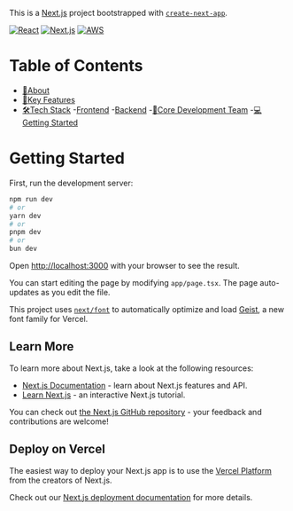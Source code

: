 This is a [Next.js](https://nextjs.org) project bootstrapped with [`create-next-app`](https://nextjs.org/docs/app/api-reference/cli/create-next-app).

[![React](https://img.shields.io/badge/React-20232A?logo=react&logoColor=61DAFB)](https://reactjs.org)
[![Next.js](https://img.shields.io/badge/Next.js-000000?logo=nextdotjs&logoColor=white)](https://nextjs.org)
[![AWS](https://img.shields.io/badge/AWS-%23FF9900.svg?logo=amazon-aws&logoColor=white)](https://aws.amazon.com)

# Table of Contents
- [🌟About](#-about)
- [🚀Key Features](#-key-features)
- [🛠️Tech Stack](#-tech-stack)
    -[Frontend](#frontend)
    -[Backend](#backend)
-[👦Core Development Team](#-core-development-team)
-[💻Getting Started](#-getting-started)




# Getting Started

First, run the development server:

```bash
npm run dev
# or
yarn dev
# or
pnpm dev
# or
bun dev
```

Open [http://localhost:3000](http://localhost:3000) with your browser to see the result.

You can start editing the page by modifying `app/page.tsx`. The page auto-updates as you edit the file.

This project uses [`next/font`](https://nextjs.org/docs/app/building-your-application/optimizing/fonts) to automatically optimize and load [Geist](https://vercel.com/font), a new font family for Vercel.

## Learn More

To learn more about Next.js, take a look at the following resources:

- [Next.js Documentation](https://nextjs.org/docs) - learn about Next.js features and API.
- [Learn Next.js](https://nextjs.org/learn) - an interactive Next.js tutorial.

You can check out [the Next.js GitHub repository](https://github.com/vercel/next.js) - your feedback and contributions are welcome!

## Deploy on Vercel

The easiest way to deploy your Next.js app is to use the [Vercel Platform](https://vercel.com/new?utm_medium=default-template&filter=next.js&utm_source=create-next-app&utm_campaign=create-next-app-readme) from the creators of Next.js.

Check out our [Next.js deployment documentation](https://nextjs.org/docs/app/building-your-application/deploying) for more details.
